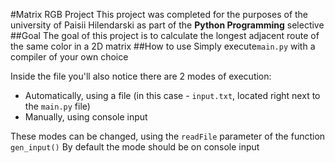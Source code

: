 #Matrix RGB Project
This project was completed for the purposes of the university of Paisii Hilendarski as part of the 
<b>Python Programming</b> selective
##Goal
The goal of this project is to calculate the longest adjacent route of the same color in a 2D matrix
##How to use
Simply execute`main.py` with a compiler of your own choice

Inside the file you'll also notice there are 2 modes of execution:
- Automatically, using a file (in this case - `input.txt`, located right next to the `main.py` file)
- Manually, using console input

These modes can be changed, using the `readFile` parameter of the function `gen_input()`
By default the mode should be on console input